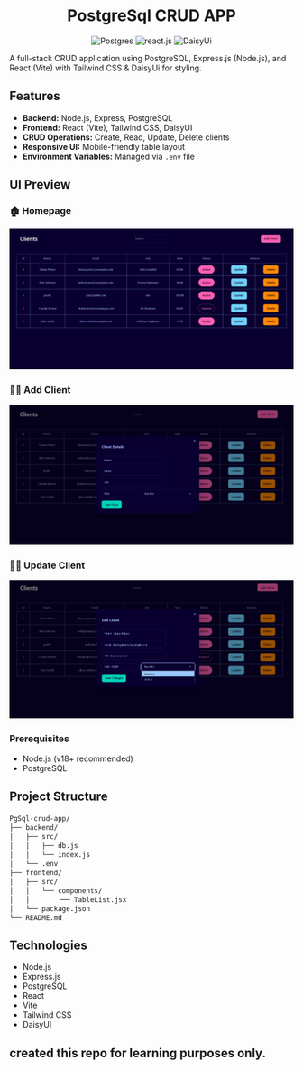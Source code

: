 <h1 align="center">PostgreSql CRUD APP </h1>
<div align="center">
  <img src="https://img.shields.io/badge/postgresql-4169e1?style=for-the-badge&logo=postgresql&logoColor=white" alt="Postgres" />
  <img src="https://img.shields.io/badge/-React_JS-black?style=for-the-badge&logoColor=white&logo=react&color=61DAFB" alt="react.js" />
  <img src="https://img.shields.io/badge/-DaisyUi-black?style=for-the-badge&color=661FFF" alt="DaisyUi" />
</div>

<p> A full-stack CRUD application using PostgreSQL, Express.js (Node.js), and React (Vite) with Tailwind CSS & DaisyUi for styling.</p>

## Features

- **Backend:** Node.js, Express, PostgreSQL
- **Frontend:** React (Vite), Tailwind CSS, DaisyUI
- **CRUD Operations:** Create, Read, Update, Delete clients
- **Responsive UI:** Mobile-friendly table layout
- **Environment Variables:** Managed via `.env` file

## UI Preview

### 🏠 Homepage
![Homepage](./frontend/src/assets/Home.png)

### 🧑‍💼 Add Client
![Add Client](./frontend/src/assets/AddClient.png)

### 🧑‍💼 Update Client
![Update Client](./frontend/src/assets/Update.png)


### Prerequisites

- Node.js (v18+ recommended)
- PostgreSQL

## Project Structure

```
PgSql-crud-app/
├── backend/
│   ├── src/
│   │   ├── db.js
│   │   └── index.js
│   └── .env
├── frontend/
│   ├── src/
│   │   └── components/
│   │       └── TableList.jsx
│   └── package.json
└── README.md
```

## Technologies

- Node.js
- Express.js
- PostgreSQL
- React
- Vite
- Tailwind CSS
- DaisyUI

## created this repo for learning purposes only.
